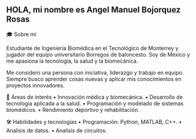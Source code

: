 ## HOLA, mi nombre es Angel Manuel Bojorquez Rosas

🎓 Sobre mí

Estudiante de Ingeniería Biomédica en el Tecnológico de Monterrey y jugador del equipo universitario Borregos de baloncesto. Soy de México y me apasiona la tecnología, la salud y la biomecánica.

Me considero una persona con iniciativa, liderazgo y trabajo en equipo. Siempre busco aprender cosas nuevas y aplicar mis conocimientos en proyectos innovadores.

🏀 Áreas de interés
	•	Innovación médica y biomecánica.
	•	Desarrollo de tecnología aplicada a la salud.
	•	Programación y modelado de sistemas biomédicos.
	•	Rendimiento deportivo y rehabilitación.

🛠️ Habilidades y tecnologías
	•	Programación: Python, MATLAB, C++.
  •	Analisis de datos.
  •	Analisis de circuitos.
